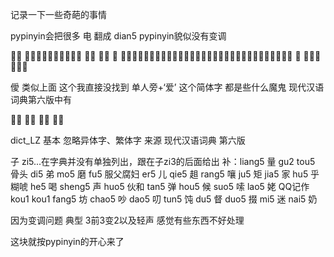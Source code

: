 记录一下一些奇葩的事情

pypinyin会把很多 电  翻成 dian5
pypinyin貌似没有变调

𫘤騃 现代汉语词典第六版为 𫘤，
但是 𫘤 甚至普通简体中文编码都没有，输入法都打不出来，输入法只能打出 騃 且此为繁体字

僾 类似上面 这个我直接没找到 单人旁+‘爱’ 这个简体字 都是些什么魔鬼 现代汉语词典第六版中有

𫉁薆 𫜨䶕 𫖔韛 同上

dict_LZ 基本 忽略异体字、繁体字  来源 现代汉语词典 第六版

子 zi5...在字典并没有单独列出，跟在子zi3的后面给出
补：liang5 量 gu2 tou5 骨头 di5 弟 mo5 磨 fu5 服父腐妇 er5 儿 qie5 趄 rang5 嚷 ju5 矩 jia5 家 hu5 乎糊唬
he5 喝 sheng5 声 huo5 伙和 tan5 弹 hou5 候 suo5 嗦 lao5 姥 QQ记作kou1 kou1 fang5 坊 chao5 吵 dao5 叨
tun5 饨 du5 督 duo5 掇 mi5 迷 nai5 奶



因为变调问题 典型 3前3变2以及轻声 感觉有些东西不好处理

这块就按pypinyin的开心来了
